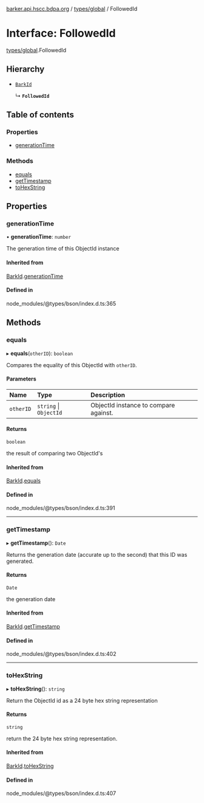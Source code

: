 [barker.api.hscc.bdpa.org][1] / [types/global][2] / FollowedId

# Interface: FollowedId

[types/global][2].FollowedId

## Hierarchy

- [`BarkId`][3]

  ↳ **`FollowedId`**

## Table of contents

### Properties

- [generationTime][4]

### Methods

- [equals][5]
- [getTimestamp][6]
- [toHexString][7]

## Properties

### generationTime

• **generationTime**: `number`

The generation time of this ObjectId instance

#### Inherited from

[BarkId][3].[generationTime][8]

#### Defined in

node_modules/@types/bson/index.d.ts:365

## Methods

### equals

▸ **equals**(`otherID`): `boolean`

Compares the equality of this ObjectId with `otherID`.

#### Parameters

| Name      | Type                   | Description                           |
| :-------- | :--------------------- | :------------------------------------ |
| `otherID` | `string` \| `ObjectId` | ObjectId instance to compare against. |

#### Returns

`boolean`

the result of comparing two ObjectId's

#### Inherited from

[BarkId][3].[equals][9]

#### Defined in

node_modules/@types/bson/index.d.ts:391

---

### getTimestamp

▸ **getTimestamp**(): `Date`

Returns the generation date (accurate up to the second) that this ID was
generated.

#### Returns

`Date`

the generation date

#### Inherited from

[BarkId][3].[getTimestamp][10]

#### Defined in

node_modules/@types/bson/index.d.ts:402

---

### toHexString

▸ **toHexString**(): `string`

Return the ObjectId id as a 24 byte hex string representation

#### Returns

`string`

return the 24 byte hex string representation.

#### Inherited from

[BarkId][3].[toHexString][11]

#### Defined in

node_modules/@types/bson/index.d.ts:407

[1]: ../README.md
[2]: ../modules/types_global.md
[3]: types_global.barkid.md
[4]: types_global.followedid.md#generationtime
[5]: types_global.followedid.md#equals
[6]: types_global.followedid.md#gettimestamp
[7]: types_global.followedid.md#tohexstring
[8]: types_global.barkid.md#generationtime
[9]: types_global.barkid.md#equals
[10]: types_global.barkid.md#gettimestamp
[11]: types_global.barkid.md#tohexstring
